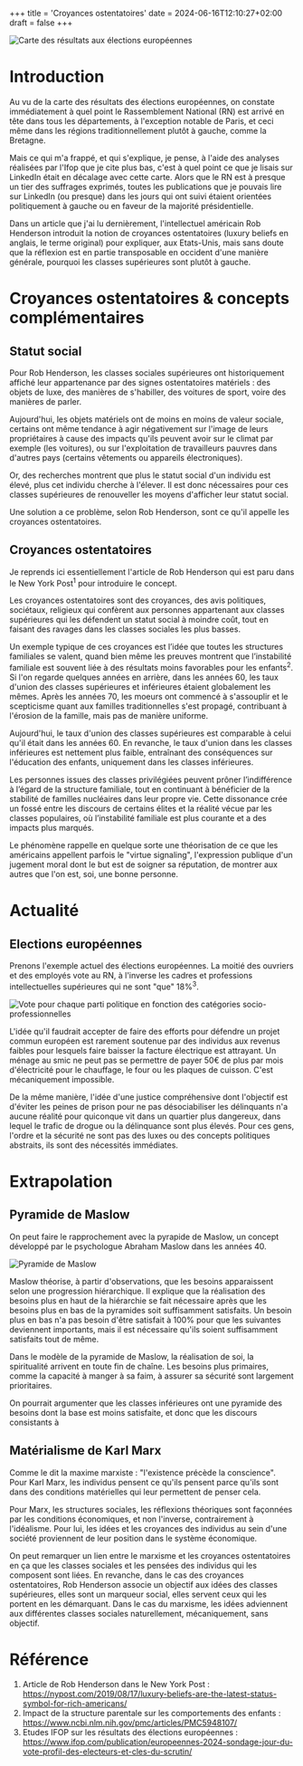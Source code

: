 +++
title = 'Croyances ostentatoires'
date = 2024-06-16T12:10:27+02:00
draft = false
+++

![Carte des résultats aux élections européennes](/croyances/map.jpg)


# Introduction

Au vu de la carte des résultats des élections européennes, on constate immédiatement à quel point le Rassemblement National (RN) est arrivé en tête dans tous les départements, à l'exception notable de Paris, et ceci même dans les régions traditionnellement plutôt à gauche, comme la Bretagne.

Mais ce qui m'a frappé, et qui s'explique, je pense, à l'aide des analyses réalisées par l'Ifop que je cite plus bas, c'est à quel point ce que je lisais sur LinkedIn était en décalage avec cette carte. Alors que le RN est à presque un tier des suffrages exprimés, toutes les publications que je pouvais lire sur LinkedIn (ou presque) dans les jours qui ont suivi étaient orientées politiquement à gauche ou en faveur de la majorité présidentielle.

Dans un article que j'ai lu dernièrement, l'intellectuel américain Rob Henderson introduit la notion de croyances ostentatoires (luxury beliefs en anglais, le terme original) pour expliquer, aux Etats-Unis, mais sans doute que la réflexion est en partie transposable en occident d'une manière générale, pourquoi les classes supérieures sont plutôt à gauche.

# Croyances ostentatoires & concepts complémentaires

## Statut social

Pour Rob Henderson, les classes sociales supérieures ont historiquement affiché leur appartenance par des signes ostentatoires matériels : des objets de luxe, des manières de s'habiller, des voitures de sport, voire des manières de parler.

Aujourd'hui, les objets matériels ont de moins en moins de valeur sociale, certains ont même tendance à agir négativement sur l'image de leurs propriétaires à cause des impacts qu'ils peuvent avoir sur le climat par exemple (les voitures), ou sur l'exploitation de travailleurs pauvres dans d'autres pays (certains vêtements ou appareils électroniques).

Or, des recherches montrent que plus le statut social d'un individu est élevé, plus cet individu cherche à l'élever. Il est donc nécessaires pour ces classes supérieures de renouveller les moyens d'afficher leur statut social. 

Une solution a ce problème, selon Rob Henderson, sont ce qu'il appelle les croyances ostentatoires.

## Croyances ostentatoires

Je reprends ici essentiellement l'article de Rob Henderson qui est paru dans le New York Post<sup>1</sup> pour introduire le concept.

Les croyances ostentatoires sont des croyances, des avis politiques, sociétaux, religieux qui confèrent aux personnes appartenant aux classes supérieures qui les défendent un statut social à moindre coût, tout en faisant des ravages dans les classes sociales les plus basses.

Un exemple typique de ces croyances est l’idée que toutes les structures familiales se valent, quand bien même les preuves montrent que l’instabilité familiale est souvent liée à des résultats moins favorables pour les enfants<sup>2</sup>.
Si l'on regarde quelques années en arrière, dans les années 60, les taux d'union des classes supérieures et inférieures étaient globalement les mêmes. Après les années 70, les moeurs ont commencé à s'assouplir et le scepticisme quant aux familles traditionnelles s'est propagé, contribuant à l'érosion de la famille, mais pas de manière uniforme.

Aujourd'hui, le taux d'union des classes supérieures est comparable à celui qu'il était dans les années 60. En revanche, le taux d'union dans les classes inférieures est nettement plus faible, entraînant des conséquences sur l'éducation des enfants, uniquement dans les classes inférieures.

Les personnes issues des classes privilégiées peuvent prôner l’indifférence à l’égard de la structure familiale, tout en continuant à bénéficier de la stabilité de familles nucléaires dans leur propre vie.
Cette dissonance crée un fossé entre les discours de certains élites et la réalité vécue par les classes populaires, où l’instabilité familiale est plus courante et a des impacts plus marqués.

Le phénomène rappelle en quelque sorte une théorisation de ce que les américains appellent parfois le "virtue signaling", l'expression publique d'un jugement moral dont le but est de soigner sa réputation, de montrer aux autres que l'on est, soi, une bonne personne.

# Actualité

## Elections européennes

Prenons l'exemple actuel des élections européennes. La moitié des ouvriers et des employés vote au RN, à l'inverse les cadres et professions intellectuelles supérieures qui ne sont "que" 18%<sup>3</sup>.

![Vote pour chaque parti politique en fonction des catégories socio-professionnelles](/croyances/ifop.png)

L'idée qu'il faudrait accepter de faire des efforts pour défendre un projet commun européen est rarement soutenue par des individus aux revenus faibles pour lesquels faire baisser la facture électrique est attrayant. Un ménage au smic ne peut pas se permettre de payer 50€ de plus par mois d'électricité pour le chauffage, le four ou les plaques de cuisson. C'est mécaniquement impossible.

De la même manière, l'idée d'une justice compréhensive dont l'objectif est d'éviter les peines de prison pour ne pas désociabiliser les délinquants n'a aucune réalité pour quiconque vit dans un quartier plus dangereux, dans lequel le trafic de drogue ou la délinquance sont plus élevés. Pour ces gens, l'ordre et la sécurité ne sont pas des luxes ou des concepts politiques abstraits, ils sont des nécessités immédiates.

# Extrapolation

## Pyramide de Maslow

On peut faire le rapprochement avec la pyrapide de Maslow, un concept développé par le psychologue Abraham Maslow dans les années 40.

![Pyramide de Maslow](/croyances/maslow.png)

Maslow théorise, à partir d'observations, que les besoins apparaissent selon une progression hiérarchique. Il explique que la réalisation des besoins plus en haut de la hiérarchie se fait nécessaire après que les besoins plus en bas de la pyramides soit suffisamment satisfaits.
Un besoin plus en bas n'a pas besoin d'être satisfait à 100% pour que les suivantes deviennent importants, mais il est nécessaire qu'ils soient suffisamment satisfaits tout de même.

Dans le modèle de la pyramide de Maslow, la réalisation de soi, la spiritualité arrivent en toute fin de chaîne. Les besoins plus primaires, comme la capacité à manger à sa faim, à assurer sa sécurité sont largement prioritaires.

On pourrait argumenter que les classes inférieures ont une pyramide des besoins dont la base est moins satisfaite, et donc que les discours consistants à 

## Matérialisme de Karl Marx

Comme le dit la maxime marxiste : "l'existence précède la conscience". Pour Karl Marx, les individus pensent ce qu'ils pensent parce qu'ils sont dans des conditions matérielles qui leur permettent de penser cela.

Pour Marx, les structures sociales, les réflexions théoriques sont façonnées par les conditions économiques, et non l'inverse, contrairement à l'idéalisme. Pour lui, les idées et les croyances des individus au sein d'une société proviennent de leur position dans le système économique.

On peut remarquer un lien entre le marxisme et les croyances ostentatoires en ça que les classes sociales et les pensées des individus qui les composent sont liées. En revanche, dans le cas des croyances ostentatoires, Rob Henderson associe un objectif aux idées des classes supérieures, elles sont un marqueur social, elles servent ceux qui les portent en les démarquant. Dans le cas du marxisme, les idées adviennent aux différentes classes sociales naturellement, mécaniquement, sans objectif.

# Référence

1. Article de Rob Henderson dans le New York Post : https://nypost.com/2019/08/17/luxury-beliefs-are-the-latest-status-symbol-for-rich-americans/
2. Impact de la structure parentale sur les comportements des enfants : https://www.ncbi.nlm.nih.gov/pmc/articles/PMC5948107/
3. Etudes IFOP sur les résultats des élections européennes : https://www.ifop.com/publication/europeennes-2024-sondage-jour-du-vote-profil-des-electeurs-et-cles-du-scrutin/
